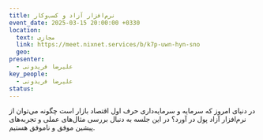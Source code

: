 ```yaml
---
title: نرم‌افزار آزاد و کسب‌وکار
event_date: 2025-03-15 20:00:00 +0330
location:
  text: مجازی
  link: https://meet.nixnet.services/b/k7p-uwn-hyn-sno
  geo:
presenter:
  - علیرضا فریدونی
key_people:
  - علیرضا فریدونی
status:
---
```


در دنیای امروز که سرمایه و سرمایه‌داری حرف اول اقتصاد بازار است چگونه می‌توان از نرم‌افزار آزاد پول در آورد؟ در این جلسه به دنبال بررسی مثال‌های عملی و تجربه‌های پیشین موفق و ناموفق هستیم.

